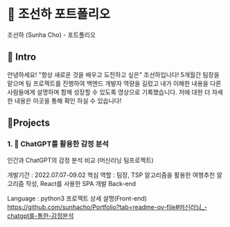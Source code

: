 # 📜 조선하 포트폴리오

조선하 (Sunha Cho) - 포트폴리오

## 👋 Intro

안녕하세요! "항상 새로운 것을 배우고 도전하고 싶은" 조선하입니다!
5개월간 팀장을 맡으며 팀 프로젝트를 진행하여 백엔드 개발자 역량을 길렀고
내가 이해한 내용을 다른 사람들에게 설명하며 함께 성장할 수 있도록 영상으로 기록했습니다.
저에 대한 더 자세한 내용은   이곳을 통해 확인 하실 수 있습니다!

## 📝Projects

### 1. 🛫 ChatGPT를 활용한 감정 분석

인간과 ChatGPT의 감정 분석 비교 (머신러닝 팀프로젝트)

개발기간 : 2022.07.07-09.02
핵심 역할 : 팀장, TSP 알고리즘을 활용한 여행추천 알고리즘 작성, React를 사용한 SPA 개발
Back-end

Language : python3
프로젝트 상세 설명(Front-end)
https://github.com/sunhacho/Portfolio?tab=readme-ov-file#머신러닝_-chatgpt를-통한-감정분석
